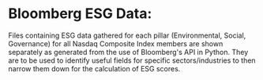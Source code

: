 # Bloomberg ESG Data:

Files containing ESG data gathered for each pillar (Environmental, Social, Governance) for all Nasdaq Composite Index members are shown separately as generated from the use of Bloomberg's API in Python. They are to be used to identify useful fields for specific sectors/industries to then narrow them down for the calculation of ESG scores.
